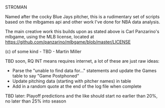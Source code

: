 STROMAN

Named after the cocky Blue Jays pitcher, this is a rudimentary set 
of scripts based on the mlbgames api and other work I've done 
for NBA data analysis. 

The main creative work this builds upon as stated above is Carl Panzarino's
mlbgame, using the MLB license, located at https://github.com/panzarino/mlbgame/blob/master/LICENSE

(c) of some kind - TBD - Martin Miller

TBD soon, RQ INT means requires internet, a lot of these are just raw ideas:

* Parse the "unable to find data for..." statements and update the Games table to say "Game Postphoned"
* Update pitching data (starting with pitcher names) in table
* Add in a random quote at the end of the log file when complete

TBD later:
Playoff predictions and the like should start no earlier than 20%, no later than 25% into season
